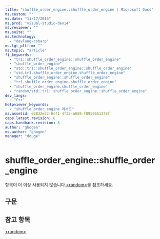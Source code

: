 ```yaml
---
title: "shuffle_order_engine::shuffle_order_engine | Microsoft Docs"
ms.custom: ""
ms.date: "11/17/2016"
ms.prod: "visual-studio-dev14"
ms.reviewer: ""
ms.suite: ""
ms.technology: 
  - "devlang-csharp"
ms.tgt_pltfrm: ""
ms.topic: "article"
f1_keywords: 
  - "tr1::shuffle_order_engine::shuffle_order_engine"
  - "shuffle_order_engine"
  - "std::tr1::shuffle_order_engine::shuffle_order_engine"
  - "std.tr1.shuffle_order_engine.shuffle_order_engine"
  - "shuffle_order_engine::shuffle_order_engine"
  - "tr1.shuffle_order_engine.shuffle_order_engine"
  - "shuffle_order_engine.shuffle_order_engine"
  - "random/std::tr1::shuffle_order_engine::shuffle_order_engine"
dev_langs: 
  - "C++"
helpviewer_keywords: 
  - "shuffle_order_engine 메서드"
ms.assetid: e2832e22-8c41-4f32-a088-f8950551378f
caps.latest.revision: 8
caps.handback.revision: 8
author: "ghogen"
ms.author: "ghogen"
manager: "douge"
---
```

# shuffle_order_engine::shuffle_order_engine
항목이 더 이상 사용되지 않습니다.[\<random\>](../standard-library/random.md)을 참조하세요.  
  
## 구문  
  
## 참고 항목  
 [\<random\>](../standard-library/random.md)